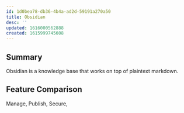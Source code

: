 ```yaml
---
id: 1d0bea78-db36-4b4a-ad2d-59191a270a50
title: Obsidian
desc: ''
updated: 1616000562888
created: 1615999745608
---
```


## Summary

Obsidian is a knowledge base that works on top of plaintext markdown. 

## Feature Comparison

Manage, 
Publish,
Secure, 


